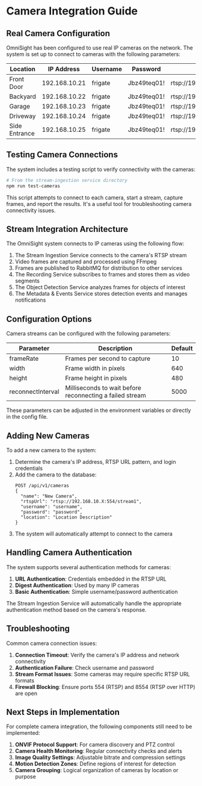 # Camera Integration Guide

## Real Camera Configuration

OmniSight has been configured to use real IP cameras on the network. The system is set up to connect to cameras with the following parameters:

| Location | IP Address | Username | Password | RTSP URL |
|----------|------------|----------|----------|----------|
| Front Door | 192.168.10.21 | frigate | Jbz49teq01! | rtsp://192.168.10.21:554/stream1 |
| Backyard | 192.168.10.22 | frigate | Jbz49teq01! | rtsp://192.168.10.22:554/stream1 |
| Garage | 192.168.10.23 | frigate | Jbz49teq01! | rtsp://192.168.10.23:554/stream1 |
| Driveway | 192.168.10.24 | frigate | Jbz49teq01! | rtsp://192.168.10.24:554/stream1 |
| Side Entrance | 192.168.10.25 | frigate | Jbz49teq01! | rtsp://192.168.10.25:554/stream1 |

## Testing Camera Connections

The system includes a testing script to verify connectivity with the cameras:

```bash
# From the stream-ingestion service directory
npm run test-cameras
```

This script attempts to connect to each camera, start a stream, capture frames, and report the results. It's a useful tool for troubleshooting camera connectivity issues.

## Stream Integration Architecture

The OmniSight system connects to IP cameras using the following flow:

1. The Stream Ingestion Service connects to the camera's RTSP stream
2. Video frames are captured and processed using FFmpeg
3. Frames are published to RabbitMQ for distribution to other services
4. The Recording Service subscribes to frames and stores them as video segments
5. The Object Detection Service analyzes frames for objects of interest
6. The Metadata & Events Service stores detection events and manages notifications

## Configuration Options

Camera streams can be configured with the following parameters:

| Parameter | Description | Default |
|-----------|-------------|---------|
| frameRate | Frames per second to capture | 10 |
| width | Frame width in pixels | 640 |
| height | Frame height in pixels | 480 |
| reconnectInterval | Milliseconds to wait before reconnecting a failed stream | 5000 |

These parameters can be adjusted in the environment variables or directly in the config file.

## Adding New Cameras

To add a new camera to the system:

1. Determine the camera's IP address, RTSP URL pattern, and login credentials
2. Add the camera to the database:
   ```
   POST /api/v1/cameras
   {
     "name": "New Camera",
     "rtspUrl": "rtsp://192.168.10.X:554/stream1",
     "username": "username",
     "password": "password",
     "location": "Location Description"
   }
   ```
3. The system will automatically attempt to connect to the camera

## Handling Camera Authentication

The system supports several authentication methods for cameras:

1. **URL Authentication**: Credentials embedded in the RTSP URL
2. **Digest Authentication**: Used by many IP cameras
3. **Basic Authentication**: Simple username/password authentication

The Stream Ingestion Service will automatically handle the appropriate authentication method based on the camera's response.

## Troubleshooting

Common camera connection issues:

1. **Connection Timeout**: Verify the camera's IP address and network connectivity
2. **Authentication Failure**: Check username and password
3. **Stream Format Issues**: Some cameras may require specific RTSP URL formats
4. **Firewall Blocking**: Ensure ports 554 (RTSP) and 8554 (RTSP over HTTP) are open

## Next Steps in Implementation

For complete camera integration, the following components still need to be implemented:

1. **ONVIF Protocol Support**: For camera discovery and PTZ control
2. **Camera Health Monitoring**: Regular connectivity checks and alerts
3. **Image Quality Settings**: Adjustable bitrate and compression settings
4. **Motion Detection Zones**: Define regions of interest for detection
5. **Camera Grouping**: Logical organization of cameras by location or purpose